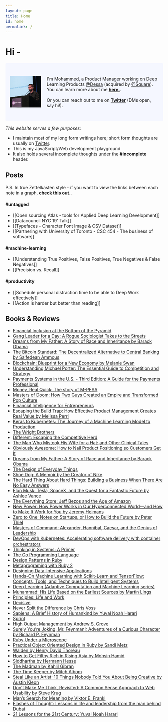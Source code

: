 ```yaml
---
layout: page
title: Home
id: home
permalink: /
---
```


# Hi -


<p style="padding: 3em 1em; background: #f5f7ff; border-radius: 4px;">
  <img src="../assets/data.jpg" alt="Smiley face" style="float:left;width:100px;height:100px; padding-right:18px;object-fit: cover;">
  I'm Mohammed, a Product Manager working on Deep Learning Products <a href="www.dessa.com">@Dessa</a> (acquired by <a href="www.squareup.com">@Square</a>). <br />You can learn more about me <span style="font-weight: bold"><a href="/about">here.</a></span>.
  <br /><br />
  Or you can reach out to me on <b><a href="www.twitter.com/mohammedri_">Twitter</a></b> (DMs open, say hi!).
</p>

_This website serves a few purposes:_
- I maintain most of my long form writings here; short form thoughts are usually on [Twitter](www.twitter.com/mohammedri_).
- This is my JavaScript/Web development playground 
- It also holds several incomplete thoughts under the **#incomplete** header.

## Posts
P.S. In true Zettelkasten style - if you want to view the links between each note in a graph, <span style="font-weight: bold"><a href="/zettelkasten-graph">check this out.</a></span>.

#### #untagged

- [[Open sourcing Atlas - tools for Applied Deep Learning Development]]
- [[Datacouncil NYC 19' Talk]]
- [[Typefaces - Character Font Image & CSV Dataset]]
- [[Partnering with University of Toronto - CSC 454 - The business of software]]

#### #machine-learning
- [[Understanding True Positives, False Positives, True Negatives & False Negatives]]
- [[Precision vs. Recall]]

#### #productivity
- [[Schedule personal distraction time to be able to Deep Work effectively]]
- [[Action is harder but better than reading]]

## Books & Reviews 
- [Financial Inclusion at the Bottom of the Pyramid](https://www.goodreads.com/book/show/25992829-financial-inclusion-at-the-bottom-of-the-pyramid)
- [Gang Leader for a Day: A Rogue Sociologist Takes to the Streets](https://www.goodreads.com/book/show/1491906.Gang_Leader_for_a_Day)
- [Dreams from My Father: A Story of Race and Inheritance by Barack Obama](https://www.goodreads.com/book/show/88061.Dreams_from_My_Father)
- [The Bitcoin Standard: The Decentralized Alternative to Central Banking by Saifedean Ammous](https://www.goodreads.com/book/show/36448501-the-bitcoin-standard?from_search=true&from_srp=true&qid=8VoNiV6v62&rank=1)
- [Blockchain: Blueprint for a New Economy by Melanie Swan](https://www.goodreads.com/book/show/24714901-blockchain?from_search=true&from_srp=true&qid=DmFoNmQ7Ql&rank=1)
- [Understanding Michael Porter: The Essential Guide to Competition and Strategy](https://www.goodreads.com/book/show/13263934-understanding-michael-porter?ac=1&from_search=true&qid=DlYcUWMyEg&rank=1)
- [Payments Systems in the U.S. - Third Edition: A Guide for the Payments Professional](https://www.amazon.ca/gp/product/B074PB7T1K/ref=ppx_yo_dt_b_d_asin_title_o01?ie=UTF8&psc=1)
- [Money, Real Quick: The story of M-PESA](https://www.amazon.ca/gp/product/B007FPP7NI/ref=ppx_yo_dt_b_d_asin_title_o02?ie=UTF8&psc=1)
- [Masters of Doom: How Two Guys Created an Empire and Transformed Pop Culture](https://www.amazon.ca/gp/product/B071SDBBXK/ref=ppx_yo_dt_b_d_asin_title_o08aud_?ie=UTF8&psc=1)
- [Financial Intelligence for Entrepreneurs](https://www.amazon.ca/gp/product/1422119157/ref=ppx_yo_dt_b_asin_title_o02_s00?ie=UTF8&psc=1)
- [Escaping the Build Trap: How Effective Product Management Creates Real Value by Melissa Perri](https://www.goodreads.com/book/show/42611483-escaping-the-build-trap?ac=1&from_search=true&qid=uFc54HOrJU&rank=1)
- [Keras to Kubernetes: The Journey of a Machine Learning Model to Production](https://www.amazon.ca/gp/product/B07QTCBWZD/ref=ppx_yo_dt_b_d_asin_title_o07?ie=UTF8&psc=1)
- [The Wright Brothers](https://www.amazon.ca/gp/product/B071FQH2HD/ref=ppx_yo_dt_b_d_asin_title_o01aud_?ie=UTF8&psc=1)
- [Different: Escaping the Competitive Herd](https://www.amazon.ca/gp/product/B072F7ZC7Y/ref=ppx_yo_dt_b_d_asin_title_o04aud_?ie=UTF8&psc=1)
- [The Man Who Mistook His Wife for a Hat: and Other Clinical Tales](https://www.amazon.ca/gp/product/B071F67DCG/ref=ppx_yo_dt_b_d_asin_title_o02aud_?ie=UTF8&psc=1)
- [Obviously Awesome: How to Nail Product Positioning so Customers Get It](https://www.amazon.ca/gp/product/B07PPW5V9C/ref=ppx_yo_dt_b_d_asin_title_o04?ie=UTF8&psc=1)
- [Dreams from My Father: A Story of Race and Inheritance by Barack Obama](https://www.goodreads.com/book/show/88061.Dreams_from_My_Father)
- [The Design of Everyday Things](https://www.amazon.ca/gp/product/B07L5TBRRG/ref=ppx_yo_dt_b_d_asin_title_o09aud_?ie=UTF8&psc=1)
- [Shoe Dog: A Memoir by the Creator of Nike](https://www.amazon.ca/gp/product/B071Z5SL23/ref=ppx_yo_dt_b_d_asin_title_o02aud_?ie=UTF8&psc=1)
- [The Hard Thing About Hard Things: Building a Business When There Are No Easy Answers](https://www.amazon.ca/gp/product/B072HSPZ6V/ref=ppx_yo_dt_b_d_asin_title_o01aud_?ie=UTF8&psc=1)
- [Elon Musk: Tesla, SpaceX, and the Quest for a Fantastic Future by Ashlee Vance](https://www.goodreads.com/book/show/25541028-elon-musk)
- [The Everything Store: Jeff Bezos and the Age of Amazon](https://www.amazon.ca/gp/product/B072FD1MVQ/ref=ppx_yo_dt_b_d_asin_title_o02aud_?ie=UTF8&psc=1)
- [New Power: How Power Works in Our Hyperconnected World—and How to Make It Work for You by Jeremy Heimans](https://www.goodreads.com/book/show/35484894-new-power)
- [Zero to One: Notes on Startups, or How to Build the Future by Peter Thiel](https://www.goodreads.com/book/show/18050143-zero-to-one)
- [Masters of Command: Alexander, Hannibal, Caesar, and the Genius of Leadership](https://www.amazon.ca/gp/product/B072BSXMJL/ref=ppx_yo_dt_b_d_asin_title_o06aud_?ie=UTF8&psc=1)
- [DevOps with Kubernetes: Accelerating software delivery with container orchestrators](https://www.amazon.ca/gp/product/B0711KDB8N/ref=ppx_yo_dt_b_d_asin_title_o02?ie=UTF8&psc=1)
- [Thinking in Systems: A Primer](https://www.amazon.ca/gp/product/B005VSRFEA/ref=ppx_yo_dt_b_d_asin_title_o02?ie=UTF8&psc=1)
- [The Go Programming Language](https://www.amazon.ca/gp/product/0134190440/ref=ppx_yo_dt_b_asin_title_o07_s00?ie=UTF8&psc=1)
- [Design Patterns in Ruby](https://www.amazon.ca/gp/product/B004YW6M6G/ref=ppx_yo_dt_b_d_asin_title_o04?ie=UTF8&psc=1)
- [Metaprograming with Ruby 2](https://www.amazon.ca/gp/product/B00N9I0RMQ/ref=ppx_yo_dt_b_d_asin_title_o02?ie=UTF8&psc=1)
- [Designing Data-Intensive Applications](https://www.amazon.ca/gp/product/B06XPJML5D/ref=ppx_yo_dt_b_d_asin_title_o06?ie=UTF8&psc=1)
- [Hands-On Machine Learning with Scikit-Learn and TensorFlow: Concepts, Tools, and Techniques to Build Intelligent Systems](https://www.amazon.ca/gp/product/1491962291/ref=ppx_yo_dt_b_asin_title_o07_s00?ie=UTF8&psc=1)
- [Deep Learning (Adaptive Computation and Machine Learning series)](https://www.amazon.ca/gp/product/B01MRVFGX4/ref=ppx_yo_dt_b_d_asin_title_o05?ie=UTF8&psc=1)
- [Muhammad: His Life Based on the Earliest Sources by Martin Lings](https://www.goodreads.com/book/show/144925.Muhammad)
- [Principles: Life and Work](https://www.goodreads.com/book/show/34941133-principles)
- [Decisive](https://www.goodreads.com/book/show/19301397-decisive)
- [Never Split the Difference by Chris Voss](https://www.goodreads.com/book/show/26156469-never-split-the-difference)
- [Sapiens: A Brief History of Humankind by Yuval Noah Harari](https://www.goodreads.com/book/show/23692271-sapiens)
- [Sprint](https://www.goodreads.com/book/show/27831864-sprint)
- [High Output Management by Andrew S. Grove](https://www.goodreads.com/book/show/27140043-high-output-management)
- [Surely You’re Joking, Mr. Feynman!: Adventures of a Curious Character by Richard P. Feynman](https://www.goodreads.com/book/show/5544.Surely_You_re_Joking_Mr_Feynman_)
- [Ruby Under a Microscope](https://www.goodreads.com/book/show/16300795-ruby-under-a-microscope)
- [Practical Object Oriented Design in Ruby by Sandi Metz](https://www.goodreads.com/book/show/13507787-practical-object-oriented-design-in-ruby)
- [Walden by Henry David Thoreau](https://www.goodreads.com/book/show/16902.Walden)
- [How to Get Filthy Rich in Rising Asia by Mohsin Hamid](https://www.goodreads.com/book/show/15815364-how-to-get-filthy-rich-in-rising-asia)
- [Siddhartha by Hermann Hesse](https://www.goodreads.com/book/show/52036.Siddhartha)
- [The Madman by Kahlil Gibran](https://www.goodreads.com/book/show/2544.The_Madman)
- [The Time Keeper by Mitch Albom](https://www.goodreads.com/book/show/13624688-the-time-keeper)
- [Steal Like an Artist: 10 Things Nobody Told You About Being Creative by Austin Kleon](https://www.goodreads.com/book/show/13099738-steal-like-an-artist)
- [Don’t Make Me Think, Revisited: A Common Sense Approach to Web Usability by Steve Krug](https://www.goodreads.com/book/show/18197267-don-t-make-me-think-revisited)
- [Man’s Search for Meaning by Viktor E. Frankl](https://www.goodreads.com/book/show/4069.Man_s_Search_for_Meaning)
- [Flashes of Thought: Lessons in life and leadership from the man behind Dubai](https://www.goodreads.com/book/show/24796173-flashes-of-thought)
- [21 Lessons for the 21st Century: Yuval Noah Harari](https://www.amazon.ca/gp/product/B07H43DHV3/ref=ppx_yo_dt_b_d_asin_title_o01aud_?ie=UTF8&psc=1)
  
<style>
  .wrapper {
    max-width: 46em;
  }
</style>

